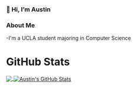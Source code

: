 ### 👋 Hi, I’m Austin

### About Me
-I'm a UCLA student majoring in Computer Science

<!---
winedrop/winedrop is a ✨ special ✨ repository because its `README.md` (this file) appears on your GitHub profile.
You can click the Preview link to take a look at your changes.
--->
# GitHub Stats
<a href="https://github.com/winedrop/winedrop">
  <img align="center" src="https://github-readme-stats.vercel.app/api/top-langs/?username=winedrop&hide=makefile,html,tex&title_color=ffffff&text_color=c9cacc&icon_color=2bbc8a&bg_color=1d1f21&langs_count=3" />
</a>



<a href="https://github.com/winedrop/winedrop">
  <img align="center" src="https://github-readme-stats.vercel.app/api?username=winedrop&show_icons=true&line_height=27&count_private=true&title_color=ffffff&text_color=c9cacc&icon_color=2bbc8a&bg_color=1d1f21" alt="Austin's GitHub Stats" />
</a>
